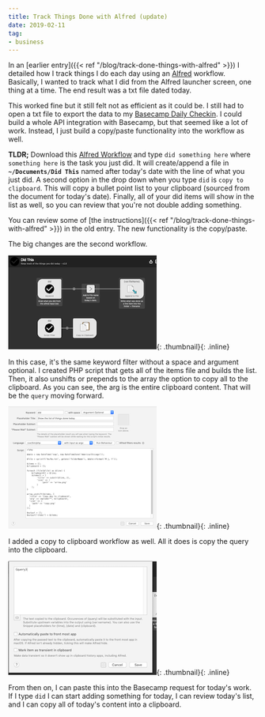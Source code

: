 ```yaml
---
title: Track Things Done with Alfred (update)
date: 2019-02-11
tag:
- business
---
```

In an [earlier entry]({{< ref "/blog/track-done-things-with-alfred" >}}) I detailed how I track things I do each day using an [Alfred](https://www.alfredapp.com/) workflow.  Basically, I wanted to track what I did from the Alfred launcher screen, one thing at a time.  The end result was a txt file dated today.  

<!--more-->

This worked fine but it still felt not as efficient as it could be.  I still had to open a txt file to export the data to my [Basecamp Daily Checkin](https://basecamp.com/features/checkins).  I could build a whole API integration with Basecamp, but that seemed like a lot of work.  Instead, I just build a copy/paste functionality into the workflow as well.

**TLDR;** Download this [Alfred Workflow](/uploads/2019/did-this.alfredworkflow) and type `did something here` where `something here` is the task you just did. It will create/append a file in **`~/Documents/Did This`** named after today's date with the line of what you just did.  A second option in the drop down when you type `did` is `copy to clipboard`.  This will copy a bullet point list to your clipboard (sourced from the document for today's date).  Finally, all of your did items will show in the list as well, so you can review that you're not double adding something.

You can review some of [the instructions]({{< ref "/blog/track-done-things-with-alfred" >}}) in the old entry.  The new functionality is the copy/paste.

The big changes are the second workflow.

[![Workflow](/uploads/2019/did-this-workflow-screenshot-1-thumb.png)](/uploads/2019/did-this-workflow-screenshot-1.png){: .thumbnail}{: .inline}

In this case, it's the same keyword filter without a space and argument optional.  I created PHP script that gets all of the items file and builds the list.  Then, it also unshifts or prepends to the array the option to copy all to the clipboard.  As you can see, the arg is the entire clipboard content.  That will be the `query` moving forward.

[![Functionality](/uploads/2019/did-this-workflow-screenshot-2-thumb.png)](/uploads/2019/did-this-workflow-screenshot-2.png){: .thumbnail}{: .inline}

I added a copy to clipboard workflow as well.  All it does is copy the query into the clipboard.  

[![Clipboard widget](/uploads/2019/did-this-workflow-screenshot-3-thumb.png)](/uploads/2019/did-this-workflow-screenshot-3.png){: .thumbnail}{: .inline}

From then on, I can paste this into the Basecamp request for today's work.  If I type `did` I can start adding something for today, I can review today's list, and I can copy all of today's content into a clipboard.


